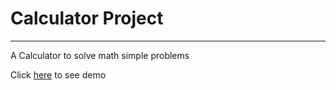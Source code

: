 # Calculator Project
---
A Calculator to solve math simple problems

Click [here](https://mahdiabqari.github.io/Calculator/) to see demo
